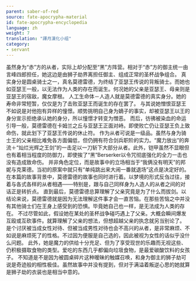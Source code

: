 ```yaml
---
parent: saber-of-red
source: fate-apocrypha-material
id: fate-apocrypha-encyclopedia
language: zh
weight: 7
translation: "譯月漢化小组"
category:
- servant
---
```


虽然身为“赤”方的从者，实际上却分配至“黑”方阵营。相对于“赤”方的御主统一由言峰四郎担任，她这边是由狮子劫界离担任御主、组成正常的圣杯战争组合。
真实身分是圆桌骑士之一，真名莫德雷德，为终结了亚瑟王传说的背叛骑士。而她也如亚瑟王一般，以无法作为人类的存在而诞生。何况她的父亲是亚瑟王、母亲则是亚瑟王的宿敌，魔女摩根。
人工生命体－人造人就是莫德雷德的真实身分。她的寿命非常短暂，仅仅是为了击败亚瑟王而诞生的存在罢了。
与其说她憎恨亚瑟王不如说是对他抱有异样的憧憬。顺势挑明自己身为嫡子的事实，却被亚瑟王以王的身分宣示拒绝承认她的身分，所以憧憬才转变为憎恶。
而后，彷彿被染血的命运引导一般，莫德雷德在卡姆兰之丘与亚瑟王正面对峙。即使败亡仍让亚瑟王负上致命伤，就此划下了亚瑟王传说的休止符。
作为从者可说是一级品。虽然与身为骑士王的父亲相比难免各方面偏低，但仍拥有符合剑兵职阶的实力。“魔力放出”的奔流＋“灿烂光辉之王剑”的一击足以一刀斩下大部分从者。此外，铠甲虽然不显眼但也有着相当程度的防御力，即使挨了“黑”Berserker以令咒彻底强化的全力一击也没有造成致命伤。
并非角色定位，而是故事中的立场相当于“我俩没有明天”的邦妮与克莱德。当初的原案中就只有“单纯跳出来大闹一番就退场”这点是决定好的。
在本篇的故事背景中，莫德雷德的故事也同时进行着。以梦境的形式反刍过往，接着与各式各样的从者相遇───特别是，跟与自己同样身为人造人的从者之间的对话正是转折点。
直到最后，莫德雷德总算理解了父亲究竟是为了什么而拔剑。以结论来说，莫德雷德就是因为无法理解这件事才会一直苦恼。在那些苦恼之中并没有其他骑士们在王身上感受到的恐惧。毕竟她自己也一样，是无法成为人类的存在。
不过尽管如此，假设她在某处的圣杯战争碰巧遇上了父亲。大概会瞬间爆发互殴或互砍事件。就算理解了父亲的想法，但想超越父亲的执念就另当别论了。
是个讨厌被当成女性对待、但被当成男性对待也会不高兴的从者，是非常麻烦、不如说是麻烦死了的性格。不过因为便服是自己选的，因此被视为女性的话似乎没什么问题。
此外，她是魔力的供给十分充足、但为了享受现世的乐趣而无视这些、仍积极摄取食物的类型。爱吃的东西几乎都偏向垃圾食物，是最爱碳酸饮料的女孩子。
不知道是不是因为被圆桌碎片这种暧昧的触媒召唤，和身为御主的狮子劫可说是奇迹般的相性极佳。虽然故事中并没有提到，但对于满溢着叛逆心思的她就算是狮子劫的衣装也是相当中意的。
